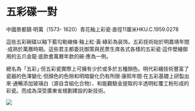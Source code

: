 # 五彩碟一對  

中國景都鎮·明萬（1573- 1620）青花釉上彩瓷·直徑11厘米HKU.C.1959.0278  

這些五彩碗碟以釉下藍勾勒線條·釉上紅·黃·綠彩為装饰。五彩技術始於明嘉靖年間·成熟於萬曆時期。這些君主都委託御策與民票生席各式各樣的五彩瓷·這件壁繪御用的五爪金龍·底款書萬曆年款的碗·應為一例。  

總名為「五彩」·但五彩瓷實際上可擁有少於或多於五種顏色。明代彩繪技術豐富了瓷器的色澤變化·但顏色的色隙和明暗變化仍有所限·康熙年間·在五彩基礎上研製出來·通暢添加玻璃白（源自含組化合物）、和能觀驗金提取的半透明紅覆工粉形成的彩瓷。而成為深受廣東省規劃建設的新技術。  

![](https://cdn-mineru.openxlab.org.cn/result/2025-07-27/26ec8c02-599c-4b79-9876-e092d6287e02/fb4bcbdb51309f7cdf40a3e25f1138680107a21e5a70d3b761ffeeefb7a2d020.jpg)